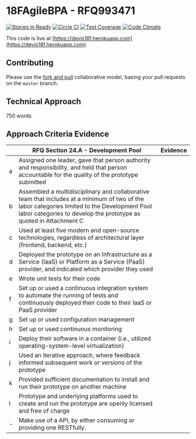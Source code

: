 # 18FAgileBPA - RFQ993471

[![Stories in Ready](https://badge.waffle.io/devis/18FAgileBPA.svg?label=ready&title=Ready)](http://waffle.io/devis/18FAgileBPA)
[![Circle CI](https://circleci.com/gh/devis/18FAgileBPA.svg?style=svg)](https://circleci.com/gh/devis/18FAgileBPA)
[![Test Coverage](https://codeclimate.com/github/devis/18FAgileBPA/badges/coverage.svg)](https://codeclimate.com/github/devis/18FAgileBPA/coverage)
[![Code Climate](https://codeclimate.com/github/devis/18FAgileBPA/badges/gpa.svg)](https://codeclimate.com/github/devis/18FAgileBPA)

This code is live at [https://devis18f.herokuapp.com](https://devis18f.herokuapp.com)

## Contributing

Please use the [fork and pull](https://help.github.com/articles/using-pull-requests#fork--pull) collaborative model, basing your pull requests on the `master` branch.

## Technical Approach

750 words

## Approach Criteria Evidence
|    | RFQ Section 24.A - Development Pool  | Evidence |
|----|--------------------------------------|----------|
| a  | Assigned one leader, gave that person authority and responsibility, and held that person accountable for the quality of the prototype submitted |          |
| b  | Assembled a multidisciplinary and collaborative team that includes at a minimum of two of the labor categories limited to the Development Pool labor categories to develop the prototype as quoted in Attachment C |          |
| c  | Used at least five modern and open-source technologies, regardless of architectural layer (frontend, backend, etc.) |          |
| d  | Deployed the prototype on an Infrastructure as a Service (IaaS) or Platform as a Service (PaaS) provider, and indicated which provider they used |          |
| e  | Wrote unit tests for their code |          |
| f  | Set up or used a continuous integration system to automate the running of tests and continuously deployed their code to their IaaS or PaaS provider |          |
| g  | Set up or used configuration management |          |
| h  | Set up or used continuous monitoring |          |
| i  | Deploy their software in a container (i.e., utilized operating-system-level virtualization) |         |
| j  | Used an iterative approach, where feedback informed subsequent work or versions of the prototype |          |
| k  | Provided sufficient documentation to install and run their prototype on another machine |          |
| l  | Prototype and underlying platforms used to create and run the prototype are openly licensed and free of charge |          |
| -  | Make use of a API, by either consuming or providing one RESTfully. |          |
